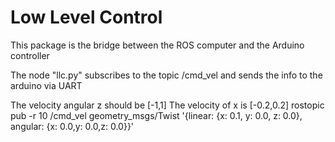 # Low Level Control
This package is the bridge between the ROS computer and the Arduino controller

The node "llc.py" subscribes to the topic /cmd_vel and sends the info to the arduino via UART

The velocity angular z should be [-1,1]
The velocity of x is [-0.2,0.2]
rostopic pub -r 10 /cmd_vel geometry_msgs/Twist  '{linear:  {x: 0.1, y: 0.0, z: 0.0}, angular: {x: 0.0,y: 0.0,z: 0.0}}'
